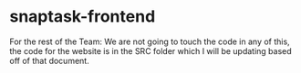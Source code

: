 # snaptask-frontend
For the rest of the Team: We are not going to touch the code in any of this, the code for the website is in the SRC folder which I will be updating based off of that document.

